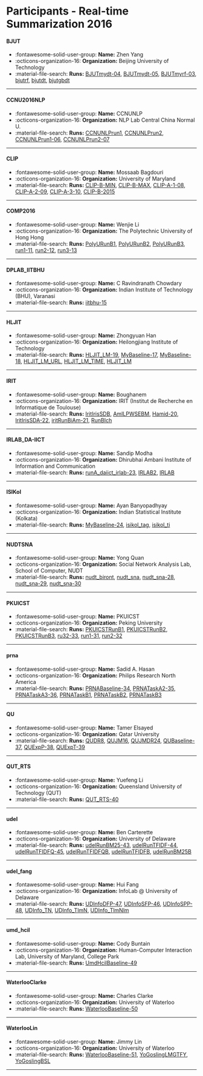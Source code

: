 # Participants - Real-time Summarization 2016 

#### BJUT
 - :fontawesome-solid-user-group: **Name:** Zhen Yang
 - :octicons-organization-16: **Organization:** Beijing University of Technology
 - :material-file-search: **Runs:** [BJUTmydt-04](./runs.md#bjutmydt-04), [BJUTmydt-05](./runs.md#bjutmydt-05), [BJUTmyrf-03](./runs.md#bjutmyrf-03), [bjutrf](./runs.md#bjutrf), [bjutdt](./runs.md#bjutdt), [bjutgbdt](./runs.md#bjutgbdt)

---
#### CCNU2016NLP
 - :fontawesome-solid-user-group: **Name:** CCNUNLP
 - :octicons-organization-16: **Organization:** NLP Lab Central China Normal U.
 - :material-file-search: **Runs:** [CCNUNLPrun1](./runs.md#ccnunlprun1), [CCNUNLPrun2](./runs.md#ccnunlprun2), [CCNUNLPrun1-06](./runs.md#ccnunlprun1-06), [CCNUNLPrun2-07](./runs.md#ccnunlprun2-07)

---
#### CLIP
 - :fontawesome-solid-user-group: **Name:** Mossaab Bagdouri
 - :octicons-organization-16: **Organization:** University of Maryland
 - :material-file-search: **Runs:** [CLIP-B-MIN](./runs.md#clip-b-min), [CLIP-B-MAX](./runs.md#clip-b-max), [CLIP-A-1-08](./runs.md#clip-a-1-08), [CLIP-A-2-09](./runs.md#clip-a-2-09), [CLIP-A-3-10](./runs.md#clip-a-3-10), [CLIP-B-2015](./runs.md#clip-b-2015)

---
#### COMP2016
 - :fontawesome-solid-user-group: **Name:** Wenjie Li
 - :octicons-organization-16: **Organization:** The Polytechnic University of Hong Hong
 - :material-file-search: **Runs:** [PolyURunB1](./runs.md#polyurunb1), [PolyURunB2](./runs.md#polyurunb2), [PolyURunB3](./runs.md#polyurunb3), [run1-11](./runs.md#run1-11), [run2-12](./runs.md#run2-12), [run3-13](./runs.md#run3-13)

---
#### DPLAB_IITBHU
 - :fontawesome-solid-user-group: **Name:** C Ravindranath Chowdary
 - :octicons-organization-16: **Organization:** Indian Institute of Technology (BHU), Varanasi
 - :material-file-search: **Runs:** [iitbhu-15](./runs.md#iitbhu-15)

---
#### HLJIT
 - :fontawesome-solid-user-group: **Name:** Zhongyuan Han
 - :octicons-organization-16: **Organization:** Heilongjiang Institute of Technology 
 - :material-file-search: **Runs:** [HLJIT_LM-19](./runs.md#hljit_lm-19), [MyBaseline-17](./runs.md#mybaseline-17), [MyBaseline-18](./runs.md#mybaseline-18), [HLJIT_LM_URL](./runs.md#hljit_lm_url), [HLJIT_LM_TIME](./runs.md#hljit_lm_time), [HLJIT_LM](./runs.md#hljit_lm)

---
#### IRIT
 - :fontawesome-solid-user-group: **Name:** Boughanem
 - :octicons-organization-16: **Organization:** IRIT (Institut de Recherche en Informatique de Toulouse)
 - :material-file-search: **Runs:** [IritIrisSDB](./runs.md#iritirissdb), [AmILPWSEBM](./runs.md#amilpwsebm), [Hamid-20](./runs.md#hamid-20), [IritIrisSDA-22](./runs.md#iritirissda-22), [iritRunBiAm-21](./runs.md#iritrunbiam-21), [RunBIch](./runs.md#runbich)

---
#### IRLAB_DA-IICT
 - :fontawesome-solid-user-group: **Name:** Sandip Modha
 - :octicons-organization-16: **Organization:** Dhirubhai Ambani Institute of Information and Communication 
 - :material-file-search: **Runs:** [runA_daiict_irlab-23](./runs.md#runa_daiict_irlab-23), [IRLAB2](./runs.md#irlab2), [IRLAB](./runs.md#irlab)

---
#### ISIKol
 - :fontawesome-solid-user-group: **Name:** Ayan Banyopadhyay
 - :octicons-organization-16: **Organization:** Indian Statistical Institute (Kolkata)
 - :material-file-search: **Runs:** [MyBaseline-24](./runs.md#mybaseline-24), [isikol_tag](./runs.md#isikol_tag), [isikol_ti](./runs.md#isikol_ti)

---
#### NUDTSNA
 - :fontawesome-solid-user-group: **Name:** Yong Quan
 - :octicons-organization-16: **Organization:** Social Network Analysis Lab, School of Computer, NUDT
 - :material-file-search: **Runs:** [nudt_biront](./runs.md#nudt_biront), [nudt_sna](./runs.md#nudt_sna), [nudt_sna-28](./runs.md#nudt_sna-28), [nudt_sna-29](./runs.md#nudt_sna-29), [nudt_sna-30](./runs.md#nudt_sna-30)

---
#### PKUICST
 - :fontawesome-solid-user-group: **Name:** PKUICST
 - :octicons-organization-16: **Organization:** Peking University
 - :material-file-search: **Runs:** [PKUICSTRunB1](./runs.md#pkuicstrunb1), [PKUICSTRunB2](./runs.md#pkuicstrunb2), [PKUICSTRunB3](./runs.md#pkuicstrunb3), [ru32-33](./runs.md#ru32-33), [run1-31](./runs.md#run1-31), [run2-32](./runs.md#run2-32)

---
#### prna
 - :fontawesome-solid-user-group: **Name:** Sadid A. Hasan
 - :octicons-organization-16: **Organization:** Philips Research North America
 - :material-file-search: **Runs:** [PRNABaseline-34](./runs.md#prnabaseline-34), [PRNATaskA2-35](./runs.md#prnataska2-35), [PRNATaskA3-36](./runs.md#prnataska3-36), [PRNATaskB1](./runs.md#prnataskb1), [PRNATaskB2](./runs.md#prnataskb2), [PRNATaskB3](./runs.md#prnataskb3)

---
#### QU
 - :fontawesome-solid-user-group: **Name:** Tamer Elsayed
 - :octicons-organization-16: **Organization:** Qatar University
 - :material-file-search: **Runs:** [QUDR8](./runs.md#qudr8), [QUJM16](./runs.md#qujm16), [QUJMDR24](./runs.md#qujmdr24), [QUBaseline-37](./runs.md#qubaseline-37), [QUExpP-38](./runs.md#quexpp-38), [QUExpT-39](./runs.md#quexpt-39)

---
#### QUT_RTS
 - :fontawesome-solid-user-group: **Name:** Yuefeng Li
 - :octicons-organization-16: **Organization:**  Queensland University of Technology (QUT)
 - :material-file-search: **Runs:** [QUT_RTS-40](./runs.md#qut_rts-40)

---
#### udel
 - :fontawesome-solid-user-group: **Name:** Ben Carterette
 - :octicons-organization-16: **Organization:** University of Delaware
 - :material-file-search: **Runs:** [udelRunBM25-43](./runs.md#udelrunbm25-43), [udelRunTFIDF-44](./runs.md#udelruntfidf-44), [udelRunTFIDFQ-45](./runs.md#udelruntfidfq-45), [udelRunTFIDFQB](./runs.md#udelruntfidfqb), [udelRunTFIDFB](./runs.md#udelruntfidfb), [udelRunBM25B](./runs.md#udelrunbm25b)

---
#### udel_fang
 - :fontawesome-solid-user-group: **Name:** Hui Fang
 - :octicons-organization-16: **Organization:** InfoLab @ University of Delaware
 - :material-file-search: **Runs:** [UDInfoDFP-47](./runs.md#udinfodfp-47), [UDInfoSFP-46](./runs.md#udinfosfp-46), [UDInfoSPP-48](./runs.md#udinfospp-48), [UDInfo_TN](./runs.md#udinfo_tn), [UDInfo_TlmN](./runs.md#udinfo_tlmn), [UDInfo_TlmNlm](./runs.md#udinfo_tlmnlm)

---
#### umd_hcil
 - :fontawesome-solid-user-group: **Name:** Cody Buntain
 - :octicons-organization-16: **Organization:** Human-Computer Interaction Lab, University of Maryland, College Park
 - :material-file-search: **Runs:** [UmdHcilBaseline-49](./runs.md#umdhcilbaseline-49)

---
#### WaterlooClarke
 - :fontawesome-solid-user-group: **Name:** Charles Clarke
 - :octicons-organization-16: **Organization:** University of Waterloo
 - :material-file-search: **Runs:** [WaterlooBaseline-50](./runs.md#waterloobaseline-50)

---
#### WaterlooLin
 - :fontawesome-solid-user-group: **Name:** Jimmy Lin
 - :octicons-organization-16: **Organization:** University of Waterloo
 - :material-file-search: **Runs:** [WaterlooBaseline-51](./runs.md#waterloobaseline-51), [YoGoslingLMGTFY](./runs.md#yogoslinglmgtfy), [YoGoslingBSL](./runs.md#yogoslingbsl)

---
